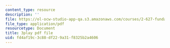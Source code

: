 ```yaml
---
content_type: resource
description: ''
file: https://ol-ocw-studio-app-qa.s3.amazonaws.com/courses/2-627-fundamentals-of-photovoltaics-fall-2013/fd4af19c3c88df229a31f8325b2a4606_a6NFLJ082vI.pdf
file_type: application/pdf
resourcetype: Document
title: 3play pdf file
uid: fd4af19c-3c88-df22-9a31-f8325b2a4606
---
```

